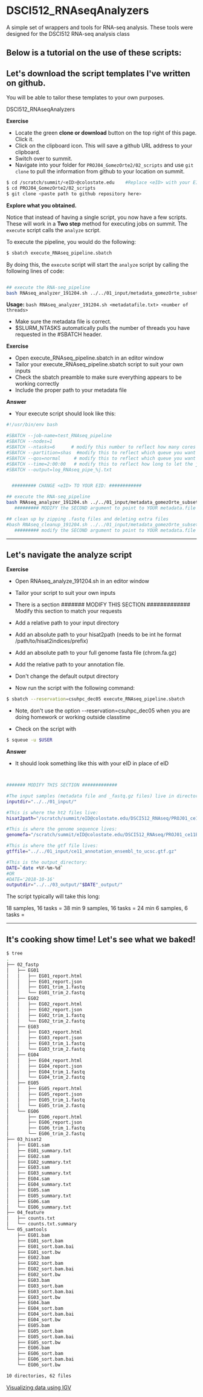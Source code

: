 # DSCI512_RNAseqAnalyzers
A simple set of wrappers and tools for RNA-seq analysis. These tools were designed for the DSCI512 RNA-seq analysis class

Below is a tutorial on the use of these scripts:
----


## Let's download the script templates I've written on github.

You will be able to tailor these templates to your own purposes.

DSCI512_RNAseqAnalyzers

**Exercise**

  * Locate the green **clone or download** button on the top right of this page. Click it.
  * Click on the clipboard icon. This will save a github URL address to your clipboard.
  * Switch over to summit.
  * Navigate into your folder for `PROJ04_GomezOrte2/02_scripts` and use `git clone` to pull the information from github to your location on summit.
  
```bash
$ cd /scratch/summit/<eID>@colostate.edu    #Replace <eID> with your EID
$ cd PROJ04_GomezOrte2/02_scripts
$ git clone <paste path to github repository here>
```

**Explore what you obtained.**


Notice that instead of having a single script, you now have a few scripts. These will work in a **Two step** method for executing jobs on summit. The `execute` script calls the `analyze` script. 

To execute the pipeline, you would do the following:

```bash
$ sbatch execute_RNAseq_pipeline.sbatch
```

By doing this, the `execute` script will start the `analyze` script by calling the following lines of code:

```bash

## execute the RNA-seq_pipeline
bash RNAseq_analyzer_191204.sh ../../01_input/metadata_gomezOrte_subset.txt $SLURM_NTASKS
```

**Usage:** `bash RNAseq_analyzer_191204.sh <metadatafile.txt> <number of threads>`
   *  Make sure the metadata file is correct.
   *  $SLURM_NTASKS automatically pulls the number of threads you have requested in the #SBATCH header.

**Exercise**
  * Open execute_RNAseq_pipeline.sbatch in an editor window
  * Tailor your execute_RNAseq_pipeline.sbatch script to suit your own inputs
  * Check the sbatch preamble to make sure everything appears to be working correctly
  * Include the proper path to your metadata file

  
**Answer**

  * Your execute script should look like this: 

```bash
#!/usr/bin/env bash

#SBATCH --job-name=test_RNAseq_pipeline 
#SBATCH --nodes=1
#SBATCH --ntasks=6      # modify this number to reflect how many cores you want to use (up to 24)
#SBATCH --partition=shas  #modify this to reflect which queue you want to use. Options are 'shas' and 'shas-testing'
#SBATCH --qos=normal     # modify this to reflect which queue you want to use. Options are 'normal' and 'testing'
#SBATCH --time=2:00:00   # modify this to reflect how long to let the job go. 
#SBATCH --output=log_RNAseq_pipe_%j.txt


  ######### CHANGE <eID> TO YOUR EID: ############

## execute the RNA-seq_pipeline
bash RNAseq_analyzer_191204.sh ../../01_input/metadata_gomezOrte_subset.txt $SLURM_NTASKS
   ######### MODIFY the SECOND argument to point to YOUR metadata.file ######### 

## clean up by zipping .fastq files and deleting extra files
#bash RNAseq_cleanup_191204.sh ../../01_input/metadata_gomezOrte_subset.txt 
   ######### modify the SECOND argument to point to YOUR metadata.file ######### 
```

-----

## Let's navigate the analyze script

**Exercise**
  * Open RNAseq_analyze_191204.sh in an editor window
  * Tailor your script to suit your own inputs
  * There is a section ####### MODIFY THIS SECTION ############# Modify this section to match your requests
  * Add a relative path to your input directory
  * Add an absolute path to your hisat2path (needs to be int he format /path/to/hisat2indices/prefix)
  * Add an absolute path to your full genome fasta file (chrom.fa.gz)
  * Add the relative path to your annotation file.
  * Don't change the default output directory
  
  * Now run the script with the following command:
  
```bash
$ sbatch --reservation=csuhpc_dec05 execute_RNAseq_pipeline.sbatch
```

  * Note, don't use the option --reservation=csuhpc_dec05 when you are doing homework or working outside classtime

  * Check on the script with
  
```bash
$ squeue -u $USER
```

**Answer**

  * It should look something like this with your eID in place of eID
```bash


####### MODIFY THIS SECTION #############

#The input samples (metadata file and _fastq.gz files) live in directory:
inputdir="../../01_input/"

#This is where the ht2 files live:
hisat2path="/scratch/summit/eID@colostate.edu/DSCI512_RNAseq/PROJ01_ce11Build/ce11"

#This is where the genome sequence lives:
genomefa="/scratch/summit/eID@colostate.edu/DSCI512_RNAseq/PROJ01_ce11Build/chromFa.tar.gz"

#This is where the gtf file lives:
gtffile="../../01_input/ce11_annotation_ensembl_to_ucsc.gtf.gz"

#This is the output_directory:
DATE=`date +%Y-%m-%d`
#OR
#DATE='2018-10-16'
outputdir="../../03_output/"$DATE"_output/"


```


The script typically will take this long:

18 samples, 16 tasks = 38 min
9 samples, 16 tasks = 24 min
6 samples, 6 tasks = 


-----

## It's cooking show time! Let's see what we baked!

```bash
$ tree
.
├── 02_fastp
│   ├── EG01
│   │   ├── EG01_report.html
│   │   ├── EG01_report.json
│   │   ├── EG01_trim_1.fastq
│   │   └── EG01_trim_2.fastq
│   ├── EG02
│   │   ├── EG02_report.html
│   │   ├── EG02_report.json
│   │   ├── EG02_trim_1.fastq
│   │   └── EG02_trim_2.fastq
│   ├── EG03
│   │   ├── EG03_report.html
│   │   ├── EG03_report.json
│   │   ├── EG03_trim_1.fastq
│   │   └── EG03_trim_2.fastq
│   ├── EG04
│   │   ├── EG04_report.html
│   │   ├── EG04_report.json
│   │   ├── EG04_trim_1.fastq
│   │   └── EG04_trim_2.fastq
│   ├── EG05
│   │   ├── EG05_report.html
│   │   ├── EG05_report.json
│   │   ├── EG05_trim_1.fastq
│   │   └── EG05_trim_2.fastq
│   └── EG06
│       ├── EG06_report.html
│       ├── EG06_report.json
│       ├── EG06_trim_1.fastq
│       └── EG06_trim_2.fastq
├── 03_hisat2
│   ├── EG01.sam
│   ├── EG01_summary.txt
│   ├── EG02.sam
│   ├── EG02_summary.txt
│   ├── EG03.sam
│   ├── EG03_summary.txt
│   ├── EG04.sam
│   ├── EG04_summary.txt
│   ├── EG05.sam
│   ├── EG05_summary.txt
│   ├── EG06.sam
│   └── EG06_summary.txt
├── 04_feature
│   ├── counts.txt
│   └── counts.txt.summary
└── 05_samtools
    ├── EG01.bam
    ├── EG01_sort.bam
    ├── EG01_sort.bam.bai
    ├── EG01_sort.bw
    ├── EG02.bam
    ├── EG02_sort.bam
    ├── EG02_sort.bam.bai
    ├── EG02_sort.bw
    ├── EG03.bam
    ├── EG03_sort.bam
    ├── EG03_sort.bam.bai
    ├── EG03_sort.bw
    ├── EG04.bam
    ├── EG04_sort.bam
    ├── EG04_sort.bam.bai
    ├── EG04_sort.bw
    ├── EG05.bam
    ├── EG05_sort.bam
    ├── EG05_sort.bam.bai
    ├── EG05_sort.bw
    ├── EG06.bam
    ├── EG06_sort.bam
    ├── EG06_sort.bam.bai
    └── EG06_sort.bw

10 directories, 62 files
```

[Visualizing data using IGV](http://rna.colostate.edu/dokuwiki/doku.php?id=wiki:igv_visualization)

